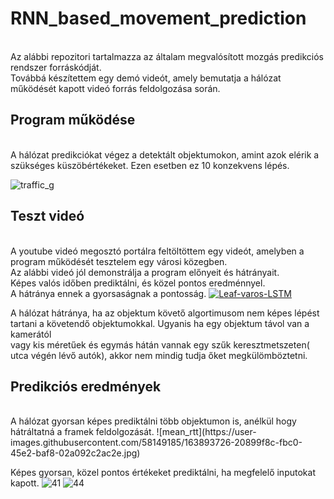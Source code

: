 # RNN_based_movement_prediction
<br/>
Az alábbi repozitori tartalmazza az általam megvalósított mozgás predikciós rendszer forráskódját. <br/>
Továbbá készítettem egy demó videót, amely bemutatja a hálózat működését kapott videó forrás feldolgozása során. <br/>



## Program működése
<br/>
A hálózat predikciókat végez a detektált objektumokon, amint azok elérik a szükséges küszöbértékeket. Ezen esetben ez 10 konzekvens lépés.

![traffic_g](https://user-images.githubusercontent.com/58149185/163892850-e5447c70-0aeb-4a1f-9016-5e9b3a4d7b36.gif)

## Teszt videó
<br/>
A youtube videó megosztó portálra feltöltöttem egy videót, amelyben a program működését tesztelem egy városi közegben.<br/>
Az alábbi videó jól demonstrálja a program előnyeit és hátrányait. <br/>
Képes valós időben prediktálni, és közel pontos eredménnyel. <br/>
A hátránya ennek a gyorsaságnak a pontosság.
 <a href="https://www.youtube.com/watch?v=wctoWwyD7w8"><img src="https://img.youtube.com/vi/wctoWwyD7w8/0.jpg" alt="Leaf-varos-LSTM"></a>
 
A hálózat hátránya, ha az objektum követő algortimusom nem képes lépést tartani a követendő objektumokkal. Ugyanis ha egy objektum távol van a kamerától <br/>
vagy kis méretűek és egymás hátán vannak egy szűk keresztmetszeten( utca végén lévő autók), akkor nem mindig tudja őket megkülömböztetni.

## Predikciós eredmények
<br/>
A hálózat gyorsan képes prediktálni több objektumon is, anélkül hogy hátráltatná a framek feldolgozását.
![mean_rtt](https://user-images.githubusercontent.com/58149185/163893726-20899f8c-fbc0-45e2-baf8-02a092c2ac2e.jpg)

Képes gyorsan, közel pontos értékeket prediktálni, ha megfelelő inputokat kapott.
![41](https://user-images.githubusercontent.com/58149185/163893786-132072fa-55e3-4194-acd6-1f5bbc3d2baf.png)
![44](https://user-images.githubusercontent.com/58149185/163893796-3b4fdb83-57fa-4c32-b140-a118b6a677fc.png)

